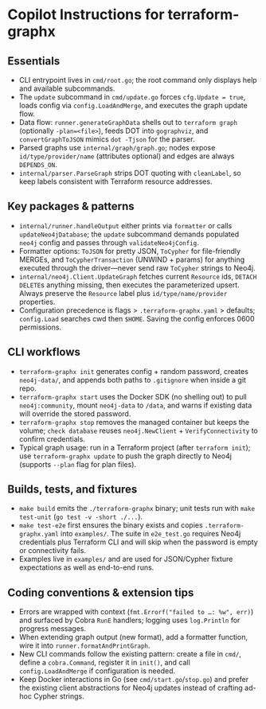 # Copilot Instructions for terraform-graphx

## Essentials
- CLI entrypoint lives in `cmd/root.go`; the root command only displays help and available subcommands.
- The `update` subcommand in `cmd/update.go` forces `cfg.Update = true`, loads config via `config.LoadAndMerge`, and executes the graph update flow.
- Data flow: `runner.generateGraphData` shells out to `terraform graph` (optionally `-plan=<file>`), feeds DOT into `gographviz`, and `convertGraphToJSON` mimics `dot -Tjson` for the parser.
- Parsed graphs use `internal/graph/graph.go`; nodes expose `id/type/provider/name` (attributes optional) and edges are always `DEPENDS_ON`.
- `internal/parser.ParseGraph` strips DOT quoting with `cleanLabel`, so keep labels consistent with Terraform resource addresses.

## Key packages & patterns
- `internal/runner.handleOutput` either prints via `formatter` or calls `updateNeo4jDatabase`; the `update` subcommand demands populated `neo4j` config and passes through `validateNeo4jConfig`.
- Formatter options: `ToJSON` for pretty JSON, `ToCypher` for file-friendly MERGEs, and `ToCypherTransaction` (UNWIND + params) for anything executed through the driver—never send raw `ToCypher` strings to Neo4j.
- `internal/neo4j.Client.UpdateGraph` fetches current `Resource` ids, `DETACH DELETE`s anything missing, then executes the parameterized upsert. Always preserve the `Resource` label plus `id/type/name/provider` properties.
- Configuration precedence is flags > `.terraform-graphx.yaml` > defaults; `config.Load` searches cwd then `$HOME`. Saving the config enforces 0600 permissions.

## CLI workflows
- `terraform-graphx init` generates config + random password, creates `neo4j-data/`, and appends both paths to `.gitignore` when inside a git repo.
- `terraform-graphx start` uses the Docker SDK (no shelling out) to pull `neo4j:community`, mount `neo4j-data` to `/data`, and warns if existing data will override the stored password.
- `terraform-graphx stop` removes the managed container but keeps the volume; `check database` reuses `neo4j.NewClient` + `VerifyConnectivity` to confirm credentials.
- Typical graph usage: run in a Terraform project (after `terraform init`); use `terraform-graphx update` to push the graph directly to Neo4j (supports `--plan` flag for plan files).

## Builds, tests, and fixtures
- `make build` emits the `./terraform-graphx` binary; unit tests run with `make test-unit` (`go test -v -short ./...`).
- `make test-e2e` first ensures the binary exists and copies `.terraform-graphx.yaml` into `examples/`. The suite in `e2e_test.go` requires Neo4j credentials plus Terraform CLI and will skip when the password is empty or connectivity fails.
- Examples live in `examples/` and are used for JSON/Cypher fixture expectations as well as end-to-end runs.

## Coding conventions & extension tips
- Errors are wrapped with context (`fmt.Errorf("failed to …: %w", err)`) and surfaced by Cobra `RunE` handlers; logging uses `log.Println` for progress messages.
- When extending graph output (new format), add a formatter function, wire it into `runner.formatAndPrintGraph`.
- New CLI commands follow the existing pattern: create a file in `cmd/`, define a `cobra.Command`, register it in `init()`, and call `config.LoadAndMerge` if configuration is needed.
- Keep Docker interactions in Go (see `cmd/start.go`/`stop.go`) and prefer the existing client abstractions for Neo4j updates instead of crafting ad-hoc Cypher strings.
